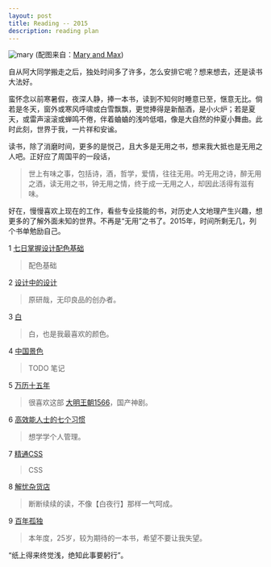 ```yaml
---
layout: post
title: Reading -- 2015
description: reading plan
---
```

![mary](https://cloud.githubusercontent.com/assets/5563419/9658056/e77bf144-5278-11e5-9a95-371ad3283409.jpg)
(配图来自：[Mary and Max](http://movie.douban.com/subject/3072124/))

自从阿大同学搬走之后，独处时间多了许多，怎么安排它呢？想来想去，还是读书大法好。

蛮怀念以前寒暑假，夜深人静，捧一本书，读到不知何时睡意已至，惬意无比。倘若是冬天，窗外或寒风呼啸或白雪飘飘，更觉捧得是新醅酒，是小火炉；若是夏天，或雷声滚滚或蝉鸣不倦，伴着蛐蛐的浅吟低唱，像是大自然的仲夏小舞曲。此时此刻，世界于我，一片祥和安谧。

读书，除了消磨时间，更多的是悦己，且大多是无用之书，想来我大抵也是无用之人吧。正好应了周国平的一段话，
>  世上有味之事，包括诗，酒，哲学，爱情，往往无用。吟无用之诗，醉无用之酒，读无用之书，钟无用之情，终于成一无用之人，却因此活得有滋有味。

好在，慢慢喜欢上现在的工作，看些专业技能的书，对历史人文地理产生兴趣，想更多的了解外面未知的世界。不再是“无用”之书了。2015年，时间所剩无几，列个书单勉励自己。

1 [七日掌握设计配色基础](http://book.douban.com/subject/1291969/)
> 配色基础

2 [设计中的设计](http://book.douban.com/subject/1941558/)
> 原研哉，无印良品的创办者。

3 [白](http://book.douban.com/subject/3287650/)
> 白，也是我最喜欢的颜色。

4 [中国景色](http://book.douban.com/subject/3332661/)
> TODO 笔记

5 [万历十五年](http://book.douban.com/subject/3289274/)
> 很喜欢这部 [大明王朝1566](http://movie.douban.com/subject/2210001/)，国产神剧。

6 [高效能人士的七个习惯](http://book.douban.com/subject/1048007/)
> 想学学个人管理。

7 [精通CSS](http://book.douban.com/subject/4736167/)
> CSS

8 [解忧杂货店](http://book.douban.com/subject/25862578/)
> 断断续续的读，不像【白夜行】那样一气呵成。

9 [百年孤独](http://book.douban.com/subject/6082808/)
> 本年度，25岁，较为期待的一本书，希望不要让我失望。

“纸上得来终觉浅，绝知此事要躬行”。